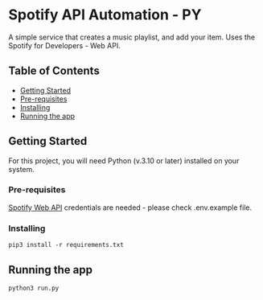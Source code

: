 # Spotify API Automation - PY

A simple service that creates a music playlist, and add your item. Uses the Spotify for Developers - Web API.


## Table of Contents
* [Getting Started](#getting-started)
* [Pre-requisites](#pre-requisites)
* [Installing](#installing)
* [Running the app](#running-the-app)

## Getting Started

For this project, you will need Python (v.3.10 or later) installed on your system.

### Pre-requisites

[Spotify Web API] credentials are needed - please check .env.example file.

### Installing

```
pip3 install -r requirements.txt
```

## Running the app

```
python3 run.py
```


[Spotify Web API]: <https://developer.spotify.com/>